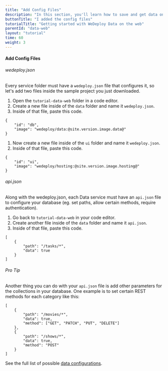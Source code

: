 ```yaml
---
title: "Add Config Files"
description: "In this section, you'll learn how to save and get data on the web using the WeDeploy API Client."
buttonTitle: "I added the config files"
tutorialTitle: "Getting started with WeDeploy Data on the web"
parentId: "data-web"
layout: "tutorial"
time: 60
weight: 3
---
```


#### Add Config Files

###### wedeploy.json

Every service folder must have a `wedeploy.json` file that configures it, so let's add two files inside the sample project you just downloaded.

1. Open the `tutorial-data-web` folder in a code editor.
2. Create a new file inside of the `data` folder and name it `wedeploy.json`.
3. Inside of that file, paste this code.

```application/json
{
	"id": "db",
	"image": "wedeploy/data:@site.version.image.data@"
}
```

1. Now create a new file inside of the `ui` folder and name it `wedeploy.json`.
2. Inside of that file, paste this code.

```application/json
{
	"id": "ui",
	"image": "wedeploy/hosting:@site.version.image.hosting@"
}
```

###### api.json

Along with the wedeploy.json, each Data service must have an `api.json` file to configure your database (eg. set paths, allow certain methods, require authentication).

1. Go back to `tutorial-data-web` in your code editor.
2. Create another file inside of the `data` folder and name it `api.json`.
3. Inside of that file, paste this code.

```application/json
[
	{
		"path": "/tasks/*",
		"data": true
	}
]
```

<aside>

###### <span class="icon-16-star"></span> Pro Tip

Another thing you can do with your `api.json` file is add other parameters for the collections in your database. One example is to set certain REST methods for each category like this:

```application/json
[
	{
		"path": "/movies/*",
		"data": true,
		"method": ["GET", "PATCH", "PUT", "DELETE"]
	},
	{
		"path": "/shows/*",
		"data": true,
		"method": "POST"
	}
]
```

See the full list of possible <a href="/docs/data/configuring-data/" target="_blank">data configurations</a>.

</aside>
